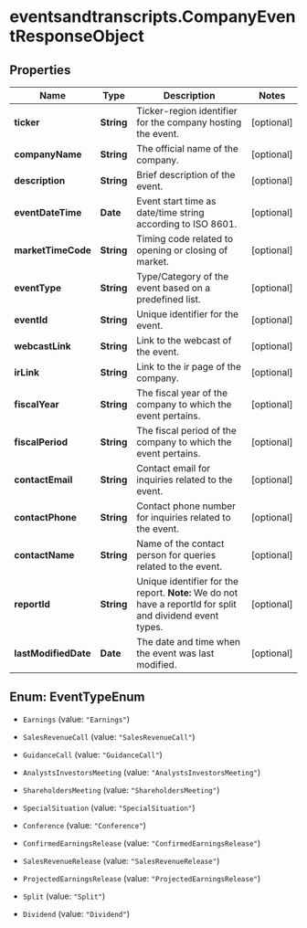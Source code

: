 # eventsandtranscripts.CompanyEventResponseObject

## Properties

Name | Type | Description | Notes
------------ | ------------- | ------------- | -------------
**ticker** | **String** | Ticker-region identifier for the company hosting the event. | [optional] 
**companyName** | **String** | The official name of the company. | [optional] 
**description** | **String** | Brief description of the event. | [optional] 
**eventDateTime** | **Date** | Event start time as date/time string according to ISO 8601. | [optional] 
**marketTimeCode** | **String** | Timing code related to opening or closing of market. | [optional] 
**eventType** | **String** | Type/Category of the event based on a predefined list. | [optional] 
**eventId** | **String** | Unique identifier for the event. | [optional] 
**webcastLink** | **String** | Link to the webcast of the event. | [optional] 
**irLink** | **String** | Link to the ir page of the company. | [optional] 
**fiscalYear** | **String** | The fiscal year of the company to which the event pertains. | [optional] 
**fiscalPeriod** | **String** | The fiscal period of the company to which the event pertains. | [optional] 
**contactEmail** | **String** | Contact email for inquiries related to the event. | [optional] 
**contactPhone** | **String** | Contact phone number for inquiries related to the event. | [optional] 
**contactName** | **String** | Name of the contact person for queries related to the event. | [optional] 
**reportId** | **String** | Unique identifier for the report.    **Note:** We do not have a reportId for split and dividend event types.  | [optional] 
**lastModifiedDate** | **Date** | The date and time when the event was last modified. | [optional] 



## Enum: EventTypeEnum


* `Earnings` (value: `"Earnings"`)

* `SalesRevenueCall` (value: `"SalesRevenueCall"`)

* `GuidanceCall` (value: `"GuidanceCall"`)

* `AnalystsInvestorsMeeting` (value: `"AnalystsInvestorsMeeting"`)

* `ShareholdersMeeting` (value: `"ShareholdersMeeting"`)

* `SpecialSituation` (value: `"SpecialSituation"`)

* `Conference` (value: `"Conference"`)

* `ConfirmedEarningsRelease` (value: `"ConfirmedEarningsRelease"`)

* `SalesRevenueRelease` (value: `"SalesRevenueRelease"`)

* `ProjectedEarningsRelease` (value: `"ProjectedEarningsRelease"`)

* `Split` (value: `"Split"`)

* `Dividend` (value: `"Dividend"`)




